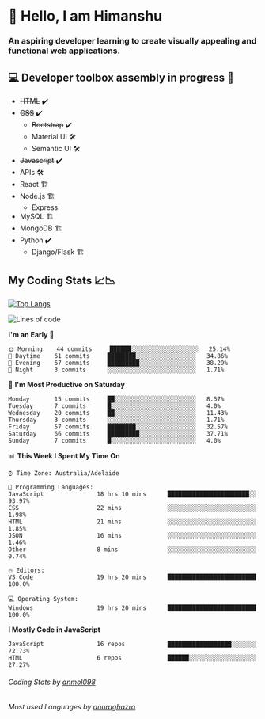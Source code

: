 # 👋 Hello, I am Himanshu

### An aspiring developer learning to create visually appealing and functional web applications.

## 💻 Developer toolbox assembly in progress 🧰

- <s>HTML</s> ✔️ 
- <s>CSS</s> ✔️
  - <s>Bootstrap</s> ✔️
  - Material UI 🛠️
  - Semantic UI 🛠️
 - <s>Javascript</s> ✔️
 - APIs 🛠️
 - React 🏗️
 - Node.js 🏗️
    - Express 
 - MySQL 🏗️
 - MongoDB 🏗️
 - Python ✔️
    - Django/Flask 🏗️
 
 
 ## My Coding Stats 📈📉
 
 [![Top Langs](https://github-readme-stats.vercel.app/api/top-langs/?username=himanshu-sxna&layout=compact)](https://github.com/anuraghazra/github-readme-stats)

<!--START_SECTION:waka-->
![Lines of code](https://img.shields.io/badge/From%20Hello%20World%20I%27ve%20Written-61137%20lines%20of%20code-blue)

**I'm an Early 🐤** 

```text
🌞 Morning    44 commits     ██████░░░░░░░░░░░░░░░░░░░   25.14% 
🌆 Daytime    61 commits     ████████░░░░░░░░░░░░░░░░░   34.86% 
🌃 Evening    67 commits     █████████░░░░░░░░░░░░░░░░   38.29% 
🌙 Night      3 commits      ░░░░░░░░░░░░░░░░░░░░░░░░░   1.71%

```
📅 **I'm Most Productive on Saturday** 

```text
Monday       15 commits     ██░░░░░░░░░░░░░░░░░░░░░░░   8.57% 
Tuesday      7 commits      █░░░░░░░░░░░░░░░░░░░░░░░░   4.0% 
Wednesday    20 commits     ██░░░░░░░░░░░░░░░░░░░░░░░   11.43% 
Thursday     3 commits      ░░░░░░░░░░░░░░░░░░░░░░░░░   1.71% 
Friday       57 commits     ████████░░░░░░░░░░░░░░░░░   32.57% 
Saturday     66 commits     █████████░░░░░░░░░░░░░░░░   37.71% 
Sunday       7 commits      █░░░░░░░░░░░░░░░░░░░░░░░░   4.0%

```


📊 **This Week I Spent My Time On** 

```text
⌚︎ Time Zone: Australia/Adelaide

💬 Programming Languages: 
JavaScript               18 hrs 10 mins      ███████████████████████░░   93.97% 
CSS                      22 mins             ░░░░░░░░░░░░░░░░░░░░░░░░░   1.98% 
HTML                     21 mins             ░░░░░░░░░░░░░░░░░░░░░░░░░   1.85% 
JSON                     16 mins             ░░░░░░░░░░░░░░░░░░░░░░░░░   1.46% 
Other                    8 mins              ░░░░░░░░░░░░░░░░░░░░░░░░░   0.74%

🔥 Editors: 
VS Code                  19 hrs 20 mins      █████████████████████████   100.0%

💻 Operating System: 
Windows                  19 hrs 20 mins      █████████████████████████   100.0%

```

**I Mostly Code in JavaScript** 

```text
JavaScript               16 repos            ██████████████████░░░░░░░   72.73% 
HTML                     6 repos             ██████░░░░░░░░░░░░░░░░░░░   27.27%

```



<!--END_SECTION:waka-->

###### Coding Stats by [anmol098](https://github.com/anmol098/waka-readme-stats)  
###### Most used Languages by [anuraghazra](https://github.com/anuraghazra/github-readme-stats)



